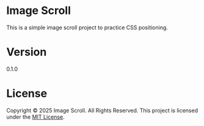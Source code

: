 # Image Scroll
This is a simple image scroll project to practice CSS positioning.

# Version 
0.1.0

# License
Copyright &copy; 2025 Image Scroll. All Rights Reserved. This project is licensed under the [MIT License](LICENSE.txt).

